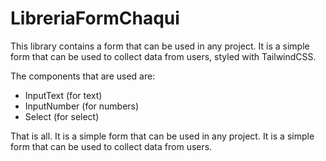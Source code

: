 # LibreriaFormChaqui

This library contains a form that can be used in any project. It is a simple form that can be used to collect data from users, styled with TailwindCSS.

The components that are used are:
- InputText (for text)
- InputNumber (for numbers)
- Select (for select)


That is all. It is a simple form that can be used in any project. It is a simple form that can be used to collect data from users.
